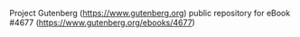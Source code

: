 Project Gutenberg (https://www.gutenberg.org) public repository for eBook #4677 (https://www.gutenberg.org/ebooks/4677)

